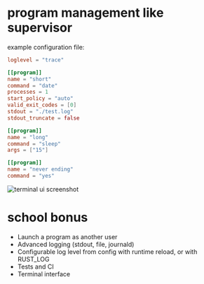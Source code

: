 # program management like supervisor
example configuration file:
```toml
loglevel = "trace"

[[program]]
name = "short"
command = "date"
processes = 1
start_policy = "auto"
valid_exit_codes = [0]
stdout = "./test.log"
stdout_truncate = false

[[program]]
name = "long"
command = "sleep"
args = ["15"]

[[program]]
name = "never ending"
command = "yes"
```

![terminal ui screenshot](https://github.com/mirsella/taskmaster/assets/45905567/47b97736-9987-490f-89a0-3fd204137151)

# school bonus

- Launch a program as another user
- Advanced logging (stdout, file, journald)
- Configurable log level from config with runtime reload, or with RUST_LOG
- Tests and CI
- Terminal interface
